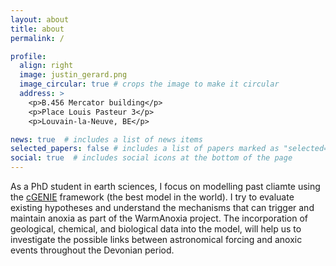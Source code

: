 ```yaml
---
layout: about
title: about
permalink: /

profile:
  align: right
  image: justin_gerard.png
  image_circular: true # crops the image to make it circular
  address: >
    <p>B.456 Mercator building</p>
    <p>Place Louis Pasteur 3</p>
    <p>Louvain-la-Neuve, BE</p>

news: true  # includes a list of news items
selected_papers: false # includes a list of papers marked as "selected={true}"
social: true  # includes social icons at the bottom of the page
---
```

As a PhD student in earth sciences, I focus on modelling past cliamte using the [cGENIE](https://www.seao2.info/mymuffin.html) framework (the best model in the world). I try to evaluate existing hypotheses and understand the mechanisms that can trigger and maintain anoxia as part of the WarmAnoxia project. The incorporation of geological, chemical, and biological data into the model, will help us to investigate the possible links between astronomical forcing and anoxic events throughout the Devonian period. 


